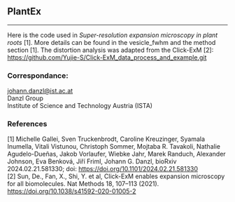 ## PlantEx
---

Here is the code used in *Super-resolution expansion microscopy in plant roots* [1]. More details can be found in the vesicle_fwhm and the method section [1]. The distortion analysis was adapted from the Click-ExM [2]:\
https://github.com/Yujie-S/Click-ExM_data_process_and_example.git


### Correspondance:
johann.danzl@ist.ac.at\
Danzl Group\
Institute of Science and Technology Austria (ISTA)

### References
[1] Michelle Gallei, Sven Truckenbrodt, Caroline Kreuzinger, Syamala Inumella, Vitali Vistunou, Christoph Sommer, Mojtaba R. Tavakoli, Nathalie Agudelo-Dueñas, Jakob Vorlaufer, Wiebke Jahr, Marek Randuch, Alexander Johnson, Eva Benková, Jiří Friml, Johann G. Danzl, bioRxiv 2024.02.21.581330; doi: https://doi.org/10.1101/2024.02.21.581330 \
[2] Sun, De., Fan, X., Shi, Y. et al, Click-ExM enables expansion microscopy for all biomolecules. Nat Methods 18, 107–113 (2021). https://doi.org/10.1038/s41592-020-01005-2
